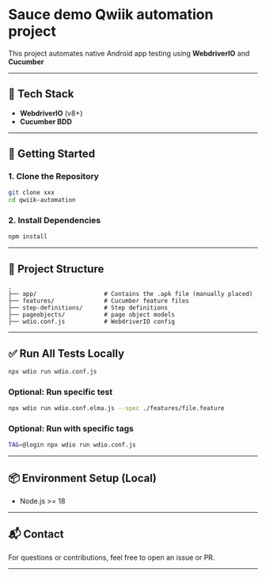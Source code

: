 # Sauce demo Qwiik automation project

This project automates native Android app testing using **WebdriverIO** and **Cucumber**

---

## 🧪 Tech Stack

- **WebdriverIO** (v8+)
- **Cucumber BDD**

---

## 🚀 Getting Started

### 1. Clone the Repository

```bash
git clone xxx
cd qwiik-automation
```

### 2. Install Dependencies

```bash
npm install
```

---

## 🧾 Project Structure

```
.
├── app/                   # Contains the .apk file (manually placed)
├── features/              # Cucumber feature files
├── step-definitions/      # Step definitions
├── pageobjects/           # page object models
├── wdio.conf.js           # WebdriverIO config
```

---

## ✅ Run All Tests Locally

```bash
npx wdio run wdio.conf.js
```

### Optional: Run specific test

```bash
npx wdio run wdio.conf.elma.js --spec ./features/file.feature
```

### Optional: Run with specific tags

```bash
TAG=@login npx wdio run wdio.conf.js
```

---

## 📦 Environment Setup (Local)

- Node.js >= 18

---

## 📬 Contact

For questions or contributions, feel free to open an issue or PR.

---
